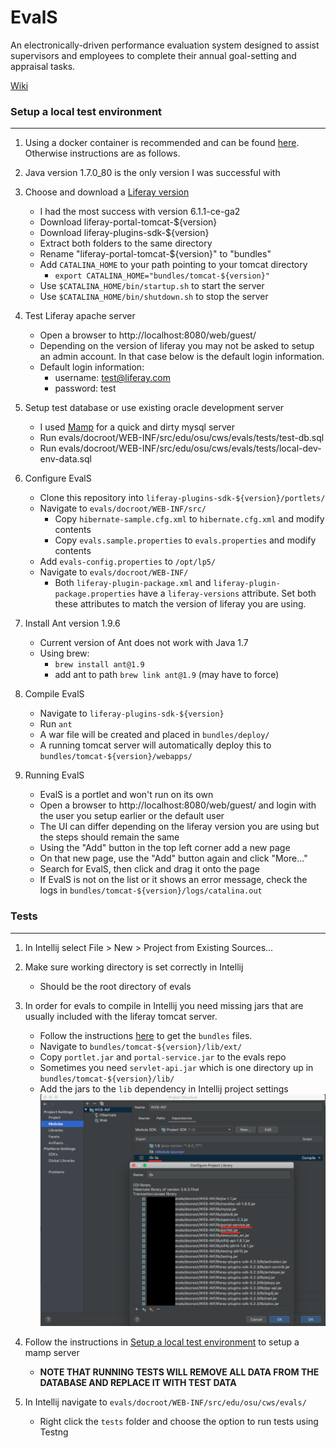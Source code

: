 # EvalS
An electronically-driven performance evaluation system designed
to assist supervisors and employees to complete their annual
goal-setting and appraisal tasks.

[Wiki](https://wiki.library.oregonstate.edu/confluence/display/EVALS/EvalS+Home)

### Setup a local test environment
---
1. Using a docker container is recommended and can be found [here](https://github.sig.oregonstate.edu/ecs-data/ansible-private-roles/tree/master/roles/evals_liferay_server_setup). Otherwise instructions are as follows.

2. Java version 1.7.0_80 is the only version I was successful with

3. Choose and download a [Liferay version](https://sourceforge.net/projects/lportal/files/Liferay%20Portal/)
    - I had the most success with version 6.1.1-ce-ga2
    - Download liferay-portal-tomcat-${version}
    - Download liferay-plugins-sdk-${version}
    - Extract both folders to the same directory
    - Rename "liferay-portal-tomcat-${version}" to "bundles"
    - Add `CATALINA_HOME` to your path pointing to your tomcat directory
      - `export CATALINA_HOME="bundles/tomcat-${version}"`
    - Use `$CATALINA_HOME/bin/startup.sh` to start the server
    - Use `$CATALINA_HOME/bin/shutdown.sh` to stop the server

4. Test Liferay apache server
    - Open a browser to http://localhost:8080/web/guest/
    - Depending on the version of liferay you may not be asked to setup an admin account. In that case below is the default login information.
    - Default login information:
      - username: test@liferay.com
      - password: test

5. Setup test database or use existing oracle development server
    - I used [Mamp](https://www.mamp.info/en/) for a quick and dirty mysql server
    - Run evals/docroot/WEB-INF/src/edu/osu/cws/evals/tests/test-db.sql
    - Run evals/docroot/WEB-INF/src/edu/osu/cws/evals/tests/local-dev-env-data.sql

6. Configure EvalS
    - Clone this repository into `liferay-plugins-sdk-${version}/portlets/`
    - Navigate to `evals/docroot/WEB-INF/src/`
      - Copy `hibernate-sample.cfg.xml` to `hibernate.cfg.xml` and modify contents
      - Copy `evals.sample.properties` to `evals.properties` and modify contents
    - Add `evals-config.properties` to `/opt/lp5/`
    - Navigate to `evals/docroot/WEB-INF/`
      - Both `liferay-plugin-package.xml` and `liferay-plugin-package.properties` have a `liferay-versions` attribute. Set both these attributes to match the version of liferay you are using.

7. Install Ant version 1.9.6
    - Current version of Ant does not work with Java 1.7
    - Using brew:
        - `brew install ant@1.9`
        - add ant to path `brew link ant@1.9` (may have to force)

8. Compile EvalS
    - Navigate to `liferay-plugins-sdk-${version}`
    - Run `ant`
    - A war file will be created and placed in `bundles/deploy/`
    - A running tomcat server will automatically deploy this to `bundles/tomcat-${version}/webapps/`

9. Running EvalS
    - EvalS is a portlet and won't run on its own
    - Open a browser to http://localhost:8080/web/guest/ and login with the user you setup earlier or the default user
    - The UI can differ depending on the liferay version you are using but the steps should remain the same
    - Using the "Add" button in the top left corner add a new page
    - On that new page, use the "Add" button again and click "More..."
    - Search for EvalS, then click and drag it onto the page
    - If EvalS is not on the list or it shows an error message, check the logs in `bundles/tomcat-${version}/logs/catalina.out`

### Tests
---

1. In Intellij select File > New > Project from Existing Sources...

2. Make sure working directory is set correctly in Intellij
    - Should be the root directory of evals

3. In order for evals to compile in Intellij you need missing jars that are usually included with the liferay tomcat server.
    - Follow the instructions [here](#setup-a-local-test-environment) to get the `bundles` files.
    - Navigate to `bundles/tomcat-${version}/lib/ext/`
    - Copy `portlet.jar` and `portal-service.jar` to the evals repo
    - Sometimes you need `servlet-api.jar` which is one directory up in `bundles/tomcat-${version}/lib/`
    - Add the jars to the `lib` dependency in Intellij project settings
    ![Image](images/intellij-test-lib.png)

4. Follow the instructions in [Setup a local test environment](#setup-a-local-test-environment) to setup a mamp server
    - **NOTE THAT RUNNING TESTS WILL REMOVE ALL DATA FROM THE DATABASE AND REPLACE IT WITH TEST DATA**

5. In Intellij navigate to `evals/docroot/WEB-INF/src/edu/osu/cws/evals/`
    - Right click the `tests` folder and choose the option to run tests using Testng